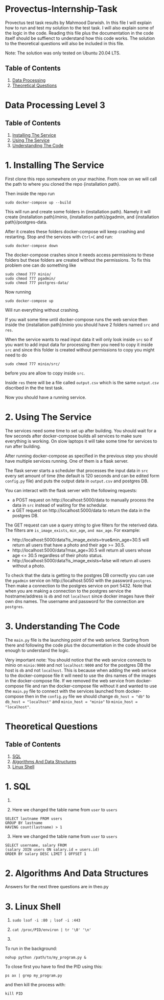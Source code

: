 # Provectus-Internship-Task
Provectus test task results by Mahmood Darwish. In this file I will explain how to run and test my solution to the test task. I will also explain some of the logic in the code. Reading this file plus the documentation in the code itself should be suffienct to understand how this code works. The solution to the theoretical questions will also be included in this file.

Note: The solution was only tested on Ubuntu 20.04 LTS. 



## Table of Contents
1. [ Data Processing ](#data)
2. [ Theoretical Questions ](#theo)


<a name="data"></a>
# Data Processing Level 3

## Table of Contents
1. [ Installing The Service ](#install)
2. [ Using The Service ](#use)
3. [ Understanding The Code ](#code)

<a name="install"></a>
# 1. Installing The Service

First clone this repo somewhere on your machine. From now on we will call the path to where you cloned the repo {installation path}.

Then inside the repo run
```
sudo docker-compose up --build
```
This will run and create some folders in {installation path}. Namely it will create {installation path}/minio, {installation path}/pgadmin, and {installation path}/postgres-data.

After it creates these folders docker-compose will keep crashing and restarting. Stop and the services with `Ctrl+C` and run:
```
sudo docker-compose down
```

The docker-compose crashes since it needs access permissions to these folders but these folders are created without the permissions. To fix this problem one can do something like
```
sudo chmod 777 minio/
sudo chmod 777 pgadmin/
sudo chmod 777 postgres-data/
```

Now running

```
sudo docker-compose up 
```
Will run everything without crashing.

If you wait some time until docker-compose runs the web service then inside the {installation path}/minio you should have 2 folders named `src` and `res`.

When the service wants to read input data it will only look inside `src` so if you want to add input data for processing then you need to copy it inside `src` and since this folder is created without permissions to copy you might need to do

```
sudo chmod 777 minio/src/
```
before you are allow to copy inside `src`. 

Inside `res` there will be a file called `output.csv` which is the same `output.csv` discribed in the the test task.

Now you should have a running service.


<a name="use"></a>
# 2. Using The Service

The services need some time to set up after building. You should wait for a few seconds after docker-compose builds all services to make sure everything is working. On slow laptops it will take some time for services to run after building.

After running docker-compose as specified in the previous step you should have multiple services running. One of them is a flask server. 

The flask server starts a scheduler that processes the input data in `src` every set amount of time (the default is 120 seconds and can be edited form `config.py` file) and puts the output data in `output.csv` and postgres DB.

You can interact with the flask server with the following requests:

* a POST request on http://localhost:5000/data to manually process the data in `src` instead of waiting for the schedular.
* a GET request on http://localhost:5000/data to return the data in the postgres DB.

The GET request can use a query string to give filters for the reterived data. The filters are `is_image_exists`, `min_age`, `and max_age`. For example:

* http://localhost:5000/data?is_image_exists=true&min_age=30.5 will return all users that have a photo and their age >= 30.5.
* http://localhost:5000/data?max_age=30.5 will return all users whose age <= 30.5 regardless of their photo status.
* http://localhost:5000/data?is_image_exists=false will return all users without a photo.

To check that the data is getting to the postgres DB correctly you can use the `pgadmin` service on http://localhost:5050 with the password `postgres`. Then make a connection to the postgres service on port 5432. Note that when you are making a connection to the postgres service the hostname/address is `db` and not `localhost` since docker images have their own dns names. The username and password for the connection are `postgres`.

<a name="code"></a>
# 3. Understanding The Code

The `main.py` file is the launching point of the web serivce. Starting from there and following the code plus the documentation in the code should be enough to understand the logic. 

Very important note: You should notice that the web service connects to minio on `minio:9000` and not `localhost:9000` and for the postgres DB the host is `db` and not `localhost`. This is because when adding the web serivce to the docker-compose file it will need to use the dns names of the images in the docker-compose file. If we removed the web service from docker-compose file and ran the docker-compose file without it and wanted to use the `main.py` file to connect with the services launched from docker-compose then in the `config.py` file we should change `db_host = "db"` to `db_host = "localhost"` and `minio_host = "minio"` to `minio_host = "localhost"`.


<a name="theo"></a>
# Theoretical Questions

## Table of Contents
1. [ SQL ](#sql)
2. [ Algorithms And Data Structures ](#dsa)
3. [ Linux Shell ](#linux)


<a name="sql"></a>
# 1. SQL
  
  1.

  2. Here we changed the table name from `user` to `users`
  
  ```
  SELECT lastname FROM users 
  GROUP BY lastname 
  HAVING count(lastname) > 1
  ```
  
  3. Here we changed the table name from `user` to `users`
  
  ```
  SELECT username, salary FROM 
  (salary JOIN users ON salary.id = users.id)
  ORDER BY salary DESC LIMIT 1 OFFSET 1
  ```

<a name="dsa"></a>
# 2. Algorithms And Data Structures

Answers for the next three questions are in theo.py


<a name="linux"></a>
# 3. Linux Shell

  1. `sudo lsof -i :80 ; lsof -i :443`
  
  2. `cat /proc/PID/environ | tr '\0' '\n'`
  
  3.
  
  To run in the background:
  
  `nohup python /path/to/my_program.py &`
  
  To close first you have to find the PID using this:
  
  `ps ax | grep my_program.py`
  
  and then kill the process with:
  
  `kill PID`

